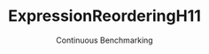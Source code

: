 ---
layout: default
title: ExpressionReorderingH11
subtitle: Continuous Benchmarking
selected: Expression_Reordering
expanded: Benchmarking
benchmark: /individual_results/ExpressionReorderingH11.html
---